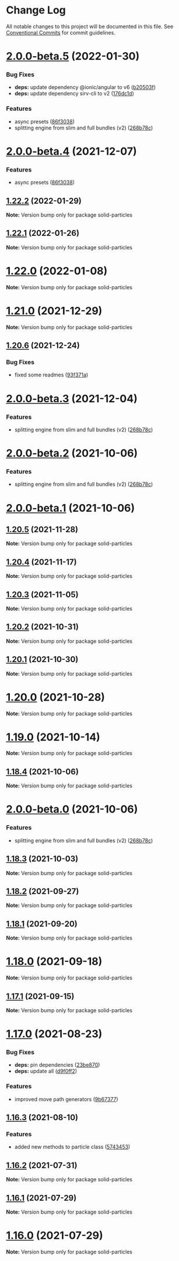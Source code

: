 # Change Log

All notable changes to this project will be documented in this file.
See [Conventional Commits](https://conventionalcommits.org) for commit guidelines.

# [2.0.0-beta.5](https://github.com/matteobruni/tsparticles/compare/solid-particles@1.22.2...solid-particles@2.0.0-beta.5) (2022-01-30)


### Bug Fixes

* **deps:** update dependency @ionic/angular to v6 ([b20503f](https://github.com/matteobruni/tsparticles/commit/b20503ff2a29f6c8617f42c764c8a868fc334c5f))
* **deps:** update dependency sirv-cli to v2 ([176dc1d](https://github.com/matteobruni/tsparticles/commit/176dc1dc15c080032ad2f2addc59be6efce6248d))


### Features

* async presets ([86f3038](https://github.com/matteobruni/tsparticles/commit/86f3038bfc336744e88bb3d6ab7dfd4a36ada4e6))
* splitting engine from slim and full bundles (v2) ([268b78c](https://github.com/matteobruni/tsparticles/commit/268b78c12d6c54069893d27643cfe7a30f3be777))





# [2.0.0-beta.4](https://github.com/matteobruni/tsparticles/compare/solid-particles@2.0.0-beta.3...solid-particles@2.0.0-beta.4) (2021-12-07)


### Features

* async presets ([86f3038](https://github.com/matteobruni/tsparticles/commit/86f3038bfc336744e88bb3d6ab7dfd4a36ada4e6))
## [1.22.2](https://github.com/matteobruni/tsparticles/compare/solid-particles@1.22.1...solid-particles@1.22.2) (2022-01-29)

**Note:** Version bump only for package solid-particles





## [1.22.1](https://github.com/matteobruni/tsparticles/compare/solid-particles@1.22.0...solid-particles@1.22.1) (2022-01-26)

**Note:** Version bump only for package solid-particles





# [1.22.0](https://github.com/matteobruni/tsparticles/compare/solid-particles@1.21.0...solid-particles@1.22.0) (2022-01-08)

**Note:** Version bump only for package solid-particles





# [1.21.0](https://github.com/matteobruni/tsparticles/compare/solid-particles@1.20.6...solid-particles@1.21.0) (2021-12-29)

**Note:** Version bump only for package solid-particles





## [1.20.6](https://github.com/matteobruni/tsparticles/compare/solid-particles@1.20.5...solid-particles@1.20.6) (2021-12-24)


### Bug Fixes

* fixed some readmes ([93f371a](https://github.com/matteobruni/tsparticles/commit/93f371ab82a5074d34ec7632ade41edc3dbf0ec7))





# [2.0.0-beta.3](https://github.com/matteobruni/tsparticles/compare/solid-particles@1.20.5...solid-particles@2.0.0-beta.3) (2021-12-04)


### Features

* splitting engine from slim and full bundles (v2) ([268b78c](https://github.com/matteobruni/tsparticles/commit/268b78c12d6c54069893d27643cfe7a30f3be777))





# [2.0.0-beta.2](https://github.com/matteobruni/tsparticles/compare/solid-particles@1.18.4...solid-particles@2.0.0-beta.2) (2021-10-06)


### Features

* splitting engine from slim and full bundles (v2) ([268b78c](https://github.com/matteobruni/tsparticles/commit/268b78c12d6c54069893d27643cfe7a30f3be777))





# [2.0.0-beta.1](https://github.com/matteobruni/tsparticles/compare/solid-particles@2.0.0-beta.0...solid-particles@2.0.0-beta.1) (2021-10-06)
## [1.20.5](https://github.com/matteobruni/tsparticles/compare/solid-particles@1.20.4...solid-particles@1.20.5) (2021-11-28)

**Note:** Version bump only for package solid-particles





## [1.20.4](https://github.com/matteobruni/tsparticles/compare/solid-particles@1.20.3...solid-particles@1.20.4) (2021-11-17)

**Note:** Version bump only for package solid-particles





## [1.20.3](https://github.com/matteobruni/tsparticles/compare/solid-particles@1.20.2...solid-particles@1.20.3) (2021-11-05)

**Note:** Version bump only for package solid-particles





## [1.20.2](https://github.com/matteobruni/tsparticles/compare/solid-particles@1.20.1...solid-particles@1.20.2) (2021-10-31)

**Note:** Version bump only for package solid-particles





## [1.20.1](https://github.com/matteobruni/tsparticles/compare/solid-particles@1.20.0...solid-particles@1.20.1) (2021-10-30)

**Note:** Version bump only for package solid-particles





# [1.20.0](https://github.com/matteobruni/tsparticles/compare/solid-particles@1.19.0...solid-particles@1.20.0) (2021-10-28)

**Note:** Version bump only for package solid-particles





# [1.19.0](https://github.com/matteobruni/tsparticles/compare/solid-particles@1.18.4...solid-particles@1.19.0) (2021-10-14)

**Note:** Version bump only for package solid-particles





## [1.18.4](https://github.com/matteobruni/tsparticles/compare/solid-particles@1.18.3...solid-particles@1.18.4) (2021-10-06)

**Note:** Version bump only for package solid-particles





# [2.0.0-beta.0](https://github.com/matteobruni/tsparticles/compare/solid-particles@1.18.3...solid-particles@2.0.0-beta.0) (2021-10-06)


### Features

* splitting engine from slim and full bundles (v2) ([268b78c](https://github.com/matteobruni/tsparticles/commit/268b78c12d6c54069893d27643cfe7a30f3be777))





## [1.18.3](https://github.com/matteobruni/tsparticles/compare/solid-particles@1.18.2...solid-particles@1.18.3) (2021-10-03)

**Note:** Version bump only for package solid-particles





## [1.18.2](https://github.com/matteobruni/tsparticles/compare/solid-particles@1.18.1...solid-particles@1.18.2) (2021-09-27)

**Note:** Version bump only for package solid-particles





## [1.18.1](https://github.com/matteobruni/tsparticles/compare/solid-particles@1.18.0...solid-particles@1.18.1) (2021-09-20)

**Note:** Version bump only for package solid-particles





# [1.18.0](https://github.com/matteobruni/tsparticles/compare/solid-particles@1.17.1...solid-particles@1.18.0) (2021-09-18)

**Note:** Version bump only for package solid-particles





## [1.17.1](https://github.com/matteobruni/tsparticles/compare/solid-particles@1.17.0...solid-particles@1.17.1) (2021-09-15)

**Note:** Version bump only for package solid-particles





# [1.17.0](https://github.com/matteobruni/tsparticles/compare/solid-particles@1.16.3...solid-particles@1.17.0) (2021-08-23)


### Bug Fixes

* **deps:** pin dependencies ([23be870](https://github.com/matteobruni/tsparticles/commit/23be8708d698e1e37a18f2ed292cbccffb0f1e47))
* **deps:** update all ([d9f0ff2](https://github.com/matteobruni/tsparticles/commit/d9f0ff2f8c4ac269aaad5077492746e3da8fb422))


### Features

* improved move path generators ([9b67377](https://github.com/matteobruni/tsparticles/commit/9b67377f9208a005b122e312ad4ad3c95a50deb7))





## [1.16.3](https://github.com/matteobruni/tsparticles/compare/solid-particles@1.16.2...solid-particles@1.16.3) (2021-08-10)


### Features

* added new methods to particle class ([5743453](https://github.com/matteobruni/tsparticles/commit/5743453906001569f262888aa54539ad4e1463ac))





## [1.16.2](https://github.com/matteobruni/tsparticles/compare/solid-particles@1.16.1...solid-particles@1.16.2) (2021-07-31)

**Note:** Version bump only for package solid-particles





## [1.16.1](https://github.com/matteobruni/tsparticles/compare/solid-particles@1.16.0...solid-particles@1.16.1) (2021-07-29)

**Note:** Version bump only for package solid-particles





# [1.16.0](https://github.com/matteobruni/tsparticles/compare/solid-particles@1.15.0...solid-particles@1.16.0) (2021-07-29)

**Note:** Version bump only for package solid-particles
